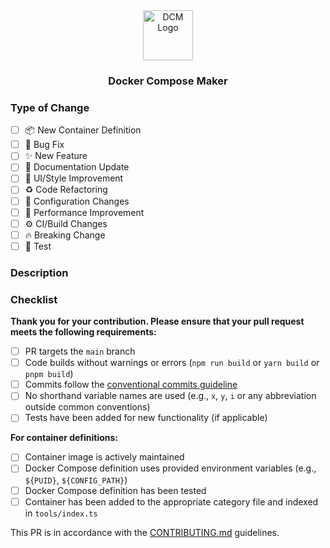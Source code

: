 <div align="center">
  <img src="https://github.com/ajnart/docker-compose-maker/blob/main/public/favicon.png?raw=true" height="80" alt="DCM Logo" />
  <h3>Docker Compose Maker</h3>
</div>

<!-- 
Specific templates are available for different types of contributions:
- For adding a new container: https://github.com/ajnart/docker-compose-maker/compare/main...main?template=new_container.md
- For bug fixes: https://github.com/ajnart/docker-compose-maker/compare/main...main?template=bugfix.md
- For new features: https://github.com/ajnart/docker-compose-maker/compare/main...main?template=feature.md
-->

### Type of Change
<!-- Please select the type of changes this PR introduces -->

- [ ] 📦 New Container Definition
- [ ] 🐛 Bug Fix
- [ ] ✨ New Feature
- [ ] 📝 Documentation Update
- [ ] 🎨 UI/Style Improvement
- [ ] ♻️ Code Refactoring
- [ ] 🔧 Configuration Changes
- [ ] 🚀 Performance Improvement
- [ ] ⚙️ CI/Build Changes
- [ ] 🔥 Breaking Change
- [ ] 🧪 Test

### Description
<!-- Please describe your changes here -->

### Checklist

**Thank you for your contribution. Please ensure that your pull request meets the following requirements:**

- [ ] PR targets the `main` branch
- [ ] Code builds without warnings or errors (`npm run build` or `yarn build` or `pnpm build`)
- [ ] Commits follow the [conventional commits guideline](https://www.conventionalcommits.org/en/v1.0.0/)
- [ ] No shorthand variable names are used (e.g., `x`, `y`, `i` or any abbreviation outside common conventions)
- [ ] Tests have been added for new functionality (if applicable)

**For container definitions:**
- [ ] Container image is actively maintained
- [ ] Docker Compose definition uses provided environment variables (e.g., `${PUID}`, `${CONFIG_PATH}`)
- [ ] Docker Compose definition has been tested
- [ ] Container has been added to the appropriate category file and indexed in `tools/index.ts`

This PR is in accordance with the [CONTRIBUTING.md](https://github.com/ajnart/docker-compose-maker/blob/main/CONTRIBUTING.md) guidelines. 